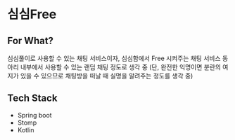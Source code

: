 # 심심Free

## For What?
심심풀이로 사용할 수 있는 채팅 서비스이자, 심심함에서 Free 시켜주는 채팅 서비스
동아리 내부에서 사용할 수 있는 랜덤 채팅 정도로 생각 중
(단, 완전한 익명이면 분란의 여지가 있을 수 있으므로 채팅방을 떠날 때 실명을 알려주는 정도를 생각 중)

## Tech Stack
- Spring boot
- Stomp
- Kotlin